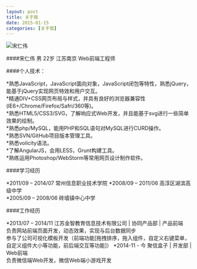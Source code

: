 ```yaml
---
layout: post
title: 关于我
date: 2015-01-15
categories: [关于我]
---
```


![宋仁伟](http://rwson.github.io/assets/img/me.jpg)

####宋仁伟 男 22岁 江苏南京 Web前端工程师    

####个人技术：   

*熟悉JavaScript，JavaScript面向对象，JavaScript闭包等特性，熟悉jQuery，能基于jQuery实现网页特效和用户交互。   
*精通DIV+CSS网页布局与样式，并具有良好的浏览器兼容性(IE6+/Chrome/Firefox/Safri/360等)。   
*熟悉HTML5/CSS3/SVG，了解响应式Web开发，并且能基于svg进行一些简单效果的绘制。   
*熟悉php/MySQL，能用PHP和SQL语句对MySQL进行CURD操作。   
*熟悉SVN/GitHub项目版本管理工具。   
*熟悉volicity语法。   
*了解AngularJS，会用LESS，Grunt构建工具。   
*熟练运用Photoshop/WebStorm等常用网页设计制作软件。   



####学习经历

*2011/09 – 2014/07 常州信息职业技术学院
*2008/09 – 2011/06 高淳区湖滨高级中学   
*2005/09 – 2008/06 砖墙镇中心中学   

####工作经历

*2013/07 – 2014/11   江苏金智教育信息技术有限公司 | 协同产品部 | 产品前端    
负责网站前端页面开发，动态效果，实现与后台数据同步   
参与了公司可视化模板开发（前端功能[拖拽排序，拖入组件，自定义右键菜单，自定义组件大小等功能，前后端交互等功能]）
*2014-11 - 今  聚信盒子 | 开发部 | Web前端   
负责微信端Web开发，微信Web端小游戏开发